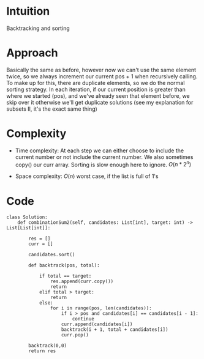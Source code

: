 # Intuition
Backtracking and sorting

# Approach
Basically the same as before, however now we can't use the same element twice, so we always increment our current pos + 1 when recursively calling. To make up for this, there are duplicate elements, so we do the normal sorting strategy. In each iteration, if our current position is greater than where we started (pos), and we've already seen that element before, we skip over it otherwise we'll get duplicate solutions (see my explanation for subsets II, it's the exact same thing)

# Complexity
- Time complexity: At each step we can either choose to include the current number or not include the current number. We also sometimes copy() our curr array. Sorting is slow enough here to ignore. $O(n * 2^n)$
<!-- Add your time complexity here, e.g. $$O(n)$$ -->

- Space complexity: $O(n)$ worst case, if the list is full of 1's
<!-- Add your space complexity here, e.g. $$O(n)$$ -->

# Code
```python3
class Solution:
    def combinationSum2(self, candidates: List[int], target: int) -> List[List[int]]:

        res = []
        curr = []

        candidates.sort()

        def backtrack(pos, total):

            if total == target:
                res.append(curr.copy())
                return
            elif total > target:
                return
            else:
                for i in range(pos, len(candidates)):
                    if i > pos and candidates[i] == candidates[i - 1]:
                        continue
                    curr.append(candidates[i])
                    backtrack(i + 1, total + candidates[i])
                    curr.pop()

        backtrack(0,0)
        return res
```
